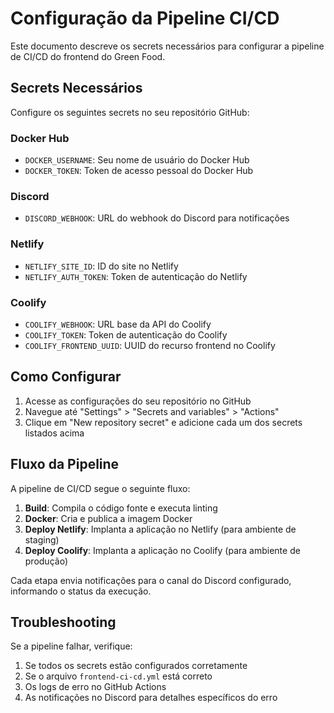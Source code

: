 # Configuração da Pipeline CI/CD

Este documento descreve os secrets necessários para configurar a pipeline de CI/CD do frontend do Green Food.

## Secrets Necessários

Configure os seguintes secrets no seu repositório GitHub:

### Docker Hub

- `DOCKER_USERNAME`: Seu nome de usuário do Docker Hub
- `DOCKER_TOKEN`: Token de acesso pessoal do Docker Hub

### Discord

- `DISCORD_WEBHOOK`: URL do webhook do Discord para notificações

### Netlify

- `NETLIFY_SITE_ID`: ID do site no Netlify
- `NETLIFY_AUTH_TOKEN`: Token de autenticação do Netlify

### Coolify

- `COOLIFY_WEBHOOK`: URL base da API do Coolify
- `COOLIFY_TOKEN`: Token de autenticação do Coolify
- `COOLIFY_FRONTEND_UUID`: UUID do recurso frontend no Coolify

## Como Configurar

1. Acesse as configurações do seu repositório no GitHub
2. Navegue até "Settings" > "Secrets and variables" > "Actions"
3. Clique em "New repository secret" e adicione cada um dos secrets listados acima

## Fluxo da Pipeline

A pipeline de CI/CD segue o seguinte fluxo:

1. **Build**: Compila o código fonte e executa linting
2. **Docker**: Cria e publica a imagem Docker
3. **Deploy Netlify**: Implanta a aplicação no Netlify (para ambiente de staging)
4. **Deploy Coolify**: Implanta a aplicação no Coolify (para ambiente de produção)

Cada etapa envia notificações para o canal do Discord configurado, informando o status da execução.

## Troubleshooting

Se a pipeline falhar, verifique:

1. Se todos os secrets estão configurados corretamente
2. Se o arquivo `frontend-ci-cd.yml` está correto
3. Os logs de erro no GitHub Actions
4. As notificações no Discord para detalhes específicos do erro 